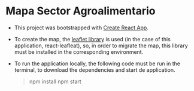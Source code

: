# Mapa Sector Agroalimentario

* This project was bootstrapped with [Create React App](https://github.com/facebook/create-react-app).

* To create the map, the [leaflet library](https://leafletjs.com) is used (in the case of this application, react-leafleat), so, in order to migrate the map, this library must be installed in the corresponding environment.

* To run the application locally, the following code must be run in the terminal, to download the dependencies and start de application.
	> npm install
	> npm start